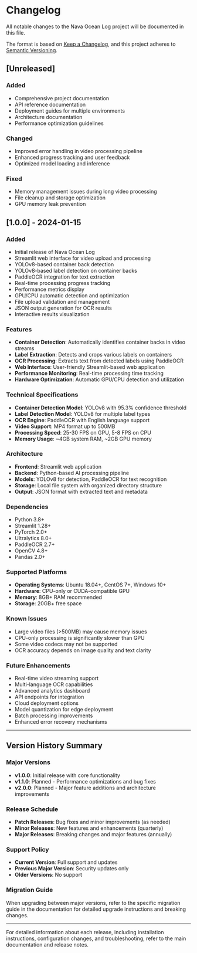 # Changelog

All notable changes to the Nava Ocean Log project will be documented in this file.

The format is based on [Keep a Changelog](https://keepachangelog.com/en/1.0.0/),
and this project adheres to [Semantic Versioning](https://semver.org/spec/v2.0.0.html).

## [Unreleased]

### Added
- Comprehensive project documentation
- API reference documentation
- Deployment guides for multiple environments
- Architecture documentation
- Performance optimization guidelines

### Changed
- Improved error handling in video processing pipeline
- Enhanced progress tracking and user feedback
- Optimized model loading and inference

### Fixed
- Memory management issues during long video processing
- File cleanup and storage optimization
- GPU memory leak prevention

## [1.0.0] - 2024-01-15

### Added
- Initial release of Nava Ocean Log
- Streamlit web interface for video upload and processing
- YOLOv8-based container back detection
- YOLOv8-based label detection on container backs
- PaddleOCR integration for text extraction
- Real-time processing progress tracking
- Performance metrics display
- GPU/CPU automatic detection and optimization
- File upload validation and management
- JSON output generation for OCR results
- Interactive results visualization

### Features
- **Container Detection**: Automatically identifies container backs in video streams
- **Label Extraction**: Detects and crops various labels on containers
- **OCR Processing**: Extracts text from detected labels using PaddleOCR
- **Web Interface**: User-friendly Streamlit-based web application
- **Performance Monitoring**: Real-time processing time tracking
- **Hardware Optimization**: Automatic GPU/CPU detection and utilization

### Technical Specifications
- **Container Detection Model**: YOLOv8 with 95.3% confidence threshold
- **Label Detection Model**: YOLOv8 for multiple label types
- **OCR Engine**: PaddleOCR with English language support
- **Video Support**: MP4 format up to 500MB
- **Processing Speed**: 25-30 FPS on GPU, 5-8 FPS on CPU
- **Memory Usage**: ~4GB system RAM, ~2GB GPU memory

### Architecture
- **Frontend**: Streamlit web application
- **Backend**: Python-based AI processing pipeline
- **Models**: YOLOv8 for detection, PaddleOCR for text recognition
- **Storage**: Local file system with organized directory structure
- **Output**: JSON format with extracted text and metadata

### Dependencies
- Python 3.8+
- Streamlit 1.28+
- PyTorch 2.0+
- Ultralytics 8.0+
- PaddleOCR 2.7+
- OpenCV 4.8+
- Pandas 2.0+

### Supported Platforms
- **Operating Systems**: Ubuntu 18.04+, CentOS 7+, Windows 10+
- **Hardware**: CPU-only or CUDA-compatible GPU
- **Memory**: 8GB+ RAM recommended
- **Storage**: 20GB+ free space

### Known Issues
- Large video files (>500MB) may cause memory issues
- CPU-only processing is significantly slower than GPU
- Some video codecs may not be supported
- OCR accuracy depends on image quality and text clarity

### Future Enhancements
- Real-time video streaming support
- Multi-language OCR capabilities
- Advanced analytics dashboard
- API endpoints for integration
- Cloud deployment options
- Model quantization for edge deployment
- Batch processing improvements
- Enhanced error recovery mechanisms

---

## Version History Summary

### Major Versions
- **v1.0.0**: Initial release with core functionality
- **v1.1.0**: Planned - Performance optimizations and bug fixes
- **v2.0.0**: Planned - Major feature additions and architecture improvements

### Release Schedule
- **Patch Releases**: Bug fixes and minor improvements (as needed)
- **Minor Releases**: New features and enhancements (quarterly)
- **Major Releases**: Breaking changes and major features (annually)

### Support Policy
- **Current Version**: Full support and updates
- **Previous Major Version**: Security updates only
- **Older Versions**: No support

### Migration Guide
When upgrading between major versions, refer to the specific migration guide in the documentation for detailed upgrade instructions and breaking changes.

---

For detailed information about each release, including installation instructions, configuration changes, and troubleshooting, refer to the main documentation and release notes. 